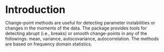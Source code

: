 <font size="6">**Introduction**</font>

Change-point methods are useful for detecting parameter instabilities or changes in the moments of the data. The package provides tools for detecting abrupt (i.e., breaks) or smooth change-points in any of the followings: mean, variance, autocovariance, autocorrelation. The methods are based on frequency domain statistics.

